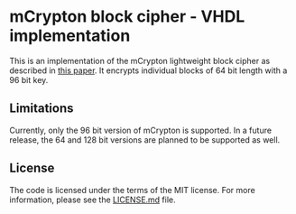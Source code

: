 # mCrypton block cipher - VHDL implementation

This is an implementation of the mCrypton lightweight block cipher
as described in [this paper](http://link.springer.com/chapter/10.1007/11604938_19).
It encrypts individual blocks of 64 bit length with a 96 bit key.

## Limitations

Currently, only the 96 bit version of mCrypton is supported. In
a future release, the 64 and 128 bit versions are planned to be
supported as well.

## License
The code is licensed under the terms of the MIT license. For more
information, please see the [LICENSE.md](LICENSE.md) file.
